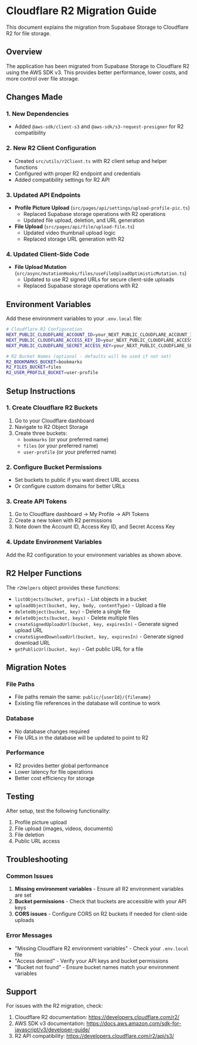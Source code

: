 # Cloudflare R2 Migration Guide

This document explains the migration from Supabase Storage to Cloudflare R2 for file storage.

## Overview

The application has been migrated from Supabase Storage to Cloudflare R2 using the AWS SDK v3. This provides better performance, lower costs, and more control over file storage.

## Changes Made

### 1. New Dependencies

- Added `@aws-sdk/client-s3` and `@aws-sdk/s3-request-presigner` for R2 compatibility

### 2. New R2 Client Configuration

- Created `src/utils/r2Client.ts` with R2 client setup and helper functions
- Configured with proper R2 endpoint and credentials
- Added compatibility settings for R2 API

### 3. Updated API Endpoints

- **Profile Picture Upload** (`src/pages/api/settings/upload-profile-pic.ts`)
  - Replaced Supabase storage operations with R2 operations
  - Updated file upload, deletion, and URL generation
- **File Upload** (`src/pages/api/file/upload-file.ts`)
  - Updated video thumbnail upload logic
  - Replaced storage URL generation with R2

### 4. Updated Client-Side Code

- **File Upload Mutation** (`src/async/mutationHooks/files/useFileUploadOptimisticMutation.ts`)
  - Updated to use R2 signed URLs for secure client-side uploads
  - Replaced Supabase storage operations with R2

## Environment Variables

Add these environment variables to your `.env.local` file:

```bash
# Cloudflare R2 Configuration
NEXT_PUBLIC_CLOUDFLARE_ACCOUNT_ID=your_NEXT_PUBLIC_CLOUDFLARE_ACCOUNT_ID
NEXT_PUBLIC_CLOUDFLARE_ACCESS_KEY_ID=your_NEXT_PUBLIC_CLOUDFLARE_ACCESS_KEY_ID
NEXT_PUBLIC_CLOUDFLARE_SECRET_ACCESS_KEY=your_NEXT_PUBLIC_CLOUDFLARE_SECRET_ACCESS_KEY

# R2 Bucket Names (optional - defaults will be used if not set)
R2_BOOKMARKS_BUCKET=bookmarks
R2_FILES_BUCKET=files
R2_USER_PROFILE_BUCKET=user-profile
```

## Setup Instructions

### 1. Create Cloudflare R2 Buckets

1. Go to your Cloudflare dashboard
2. Navigate to R2 Object Storage
3. Create three buckets:
   - `bookmarks` (or your preferred name)
   - `files` (or your preferred name)
   - `user-profile` (or your preferred name)

### 2. Configure Bucket Permissions

- Set buckets to public if you want direct URL access
- Or configure custom domains for better URLs

### 3. Create API Tokens

1. Go to Cloudflare dashboard → My Profile → API Tokens
2. Create a new token with R2 permissions
3. Note down the Account ID, Access Key ID, and Secret Access Key

### 4. Update Environment Variables

Add the R2 configuration to your environment variables as shown above.

## R2 Helper Functions

The `r2Helpers` object provides these functions:

- `listObjects(bucket, prefix)` - List objects in a bucket
- `uploadObject(bucket, key, body, contentType)` - Upload a file
- `deleteObject(bucket, key)` - Delete a single file
- `deleteObjects(bucket, keys)` - Delete multiple files
- `createSignedUploadUrl(bucket, key, expiresIn)` - Generate signed upload URL
- `createSignedDownloadUrl(bucket, key, expiresIn)` - Generate signed download URL
- `getPublicUrl(bucket, key)` - Get public URL for a file

## Migration Notes

### File Paths

- File paths remain the same: `public/{userId}/{filename}`
- Existing file references in the database will continue to work

### Database

- No database changes required
- File URLs in the database will be updated to point to R2

### Performance

- R2 provides better global performance
- Lower latency for file operations
- Better cost efficiency for storage

## Testing

After setup, test the following functionality:

1. Profile picture upload
2. File upload (images, videos, documents)
3. File deletion
4. Public URL access

## Troubleshooting

### Common Issues

1. **Missing environment variables** - Ensure all R2 environment variables are set
2. **Bucket permissions** - Check that buckets are accessible with your API keys
3. **CORS issues** - Configure CORS on R2 buckets if needed for client-side uploads

### Error Messages

- "Missing Cloudflare R2 environment variables" - Check your `.env.local` file
- "Access denied" - Verify your API keys and bucket permissions
- "Bucket not found" - Ensure bucket names match your environment variables

## Support

For issues with the R2 migration, check:

1. Cloudflare R2 documentation: https://developers.cloudflare.com/r2/
2. AWS SDK v3 documentation: https://docs.aws.amazon.com/sdk-for-javascript/v3/developer-guide/
3. R2 API compatibility: https://developers.cloudflare.com/r2/api/s3/
